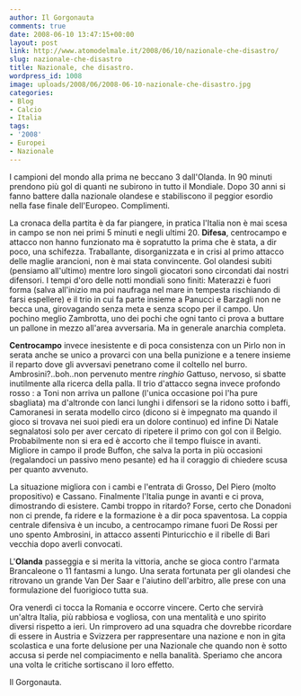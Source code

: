 ```yaml
---
author: Il Gorgonauta
comments: true
date: 2008-06-10 13:47:15+00:00
layout: post
link: http://www.atomodelmale.it/2008/06/10/nazionale-che-disastro/
slug: nazionale-che-disastro
title: Nazionale, che disastro.
wordpress_id: 1008
image: uploads/2008/06/2008-06-10-nazionale-che-disastro.jpg
categories:
- Blog
- Calcio
- Italia
tags:
- '2008'
- Europei
- Nazionale
---
```


I campioni del mondo alla prima ne beccano 3 dall'Olanda. In 90 minuti prendono più gol di quanti ne subirono in tutto il Mondiale. Dopo 30 anni si fanno battere dalla nazionale olandese e stabiliscono il peggior esordio nella fase finale dell'Europeo. Complimenti.

La cronaca della partita è da far piangere, in pratica l'Italia non è mai scesa in campo se non nei primi 5 minuti e negli ultimi 20. **Difesa**, centrocampo e attacco non hanno funzionato ma è sopratutto la prima che è stata, a dir poco, una schifezza. Traballante, disorganizzata e in crisi al primo attacco delle maglie arancioni, non è mai stata convincente. Gol olandesi subiti (pensiamo all'ultimo) mentre loro singoli giocatori sono circondati dai nostri difensori.  I tempi d'oro delle notti mondiali sono finiti: Materazzi è fuori forma (salva all'inizio ma poi naufraga nel mare in tempesta rischiando di farsi espellere) e il trio in cui fa parte insieme a Panucci e Barzagli non ne becca una, girovagando senza meta e senza scopo per il campo. Un pochino meglio Zambrotta, uno dei pochi che ogni tanto ci prova a buttare un pallone in mezzo all'area avversaria. Ma in generale anarchia completa.

**Centrocampo** invece inesistente e di poca consistenza con un Pirlo non in serata anche se unico a provarci con una bella punizione e a tenere insieme il reparto dove gli avversavi penetrano come il coltello nel burro.  Ambrosini?..boh..non pervenuto mentre _ringhio_ Gattuso, nervoso, si sbatte inutilmente alla ricerca della palla. Il trio d'attacco segna invece profondo rosso : a Toni non arriva un pallone (l'unica occasione poi l'ha pure sbagliata) ma d'altronde con lanci lunghi i difensori se la ridono sotto i baffi, Camoranesi in serata modello circo (dicono si è impegnato ma quando il gioco si trovava nei suoi piedi era un dolore continuo) ed infine Di Natale segnalatosi solo per aver cercato di ripetere il primo con gol con il Belgio. Probabilmente non si era ed è accorto che il tempo fluisce in avanti. Migliore in campo il prode Buffon, che salva la porta in pìù occasioni (regalandoci un passivo meno pesante) ed ha il coraggio di chiedere scusa per quanto avvenuto.

La situazione migliora con i cambi e l'entrata di Grosso, Del Piero (molto propositivo) e Cassano. Finalmente l'Italia punge in avanti e ci prova, dimostrando di esistere. Cambi troppo in ritardo? Forse, certo che Donadoni non ci prende, fa ridere e la formazione è a dir poca spaventosa. La coppia centrale difensiva è un incubo, a centrocampo rimane fuori De Rossi per uno spento Ambrosini, in attacco assenti Pinturicchio e il ribelle di Bari vecchia dopo averli convocati.

L'**Olanda** passeggia e si merita la vittoria, anche se gioca contro l'armata Brancaleone o 11 fantasmi a lungo. Una serata fortunata per gli olandesi che ritrovano un grande Van Der Saar e l'aiutino dell'arbitro, alle prese con una formulazione del fuorigioco tutta sua.

Ora venerdì ci tocca la Romania e occorre vincere. Certo che servirà un'altra Italia, più rabbiosa e vogliosa, con una mentalità e uno spirito diversi rispetto a ieri. Un rimprovero ad una squadra che dovrebbe ricordare di essere in Austria e Svizzera per rappresentare una nazione e non in gita scolastica e una forte delusione per una Nazionale che quando non è sotto accusa si perde nel compiacimento e nella banalità. Speriamo che ancora una volta le critiche sortiscano il loro effetto.

Il Gorgonauta.
